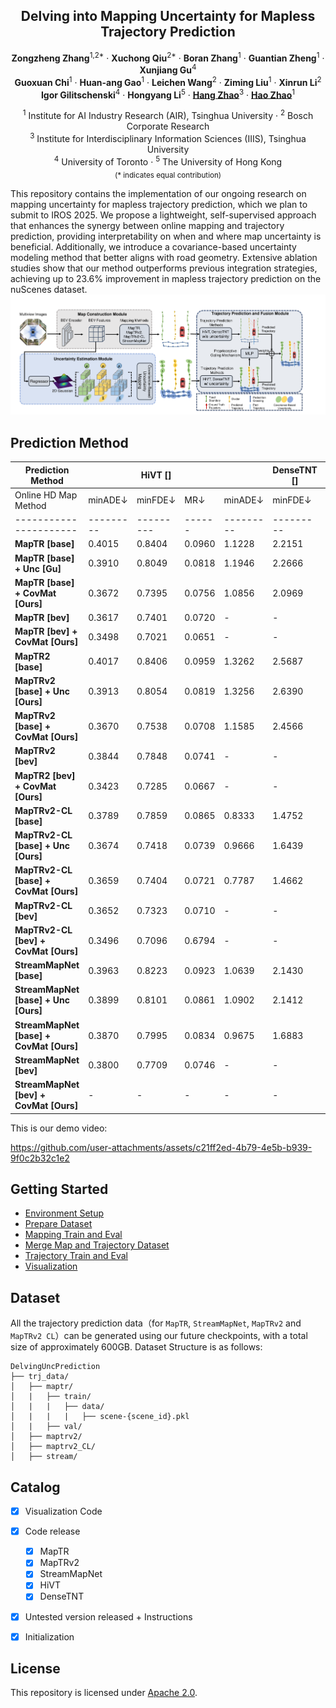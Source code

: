 <div align="center">
<h2>Delving into Mapping Uncertainty for Mapless Trajectory Prediction</h2>

**Zongzheng Zhang**<sup>1,2*</sup> · **Xuchong Qiu**<sup>2*</sup> · **Boran Zhang**<sup>1</sup> · **Guantian Zheng**<sup>1</sup> · **Xunjiang Gu**<sup>4</sup> <br>
**Guoxuan Chi**<sup>1</sup> · **Huan-ang Gao**<sup>1</sup> · **Leichen Wang**<sup>2</sup> · **Ziming Liu**<sup>1</sup> · **Xinrun Li**<sup>2</sup> <br>
**Igor Gilitschenski**<sup>4</sup> · **Hongyang Li**<sup>5</sup> · [**Hang Zhao**](https://hangzhaomit.github.io/)<sup>3</sup> · [**Hao Zhao**](https://sites.google.com/view/fromandto/)<sup>1</sup>

<sup>1</sup> Institute for AI Industry Research (AIR), Tsinghua University · <sup>2</sup> Bosch Corporate Research <br>
<sup>3</sup> Institute for Interdisciplinary Information Sciences (IIIS), Tsinghua University <br>
<sup>4</sup> University of Toronto · <sup>5</sup> The University of Hong Kong <br>
<sub>(* indicates equal contribution)</sub>
</div>

This repository contains the implementation of our ongoing research on mapping uncertainty for mapless trajectory prediction, which we plan to submit to IROS 2025.
We propose a lightweight, self-supervised approach that enhances the synergy between online mapping and trajectory prediction, providing interpretability on when and where map uncertainty is beneficial. Additionally, we introduce a covariance-based uncertainty modeling method that better aligns with road geometry. Extensive ablation studies show that our method outperforms previous integration strategies, achieving up to 23.6% improvement in mapless trajectory prediction on the nuScenes dataset.
![pipeline](assets/overview.png)

## Prediction Method

| Prediction Method |  | HiVT [] |  |  | DenseTNT [] |  |
|----------------------|---------|---------|------|---------|---------|------|
| Online HD Map Method | minADE↓ | minFDE↓ | MR↓ | minADE↓ | minFDE↓ | MR↓ |
|----------------------|---------|---------|------|---------|---------|------|
| **MapTR [base]** | 0.4015 | 0.8404 | 0.0960 | 1.1228 | 2.2151 | 0.3726 |
| **MapTR [base] + Unc [Gu]** | 0.3910 | 0.8049 | 0.0818 | 1.1946 | 2.2666 | 0.3848 |
| **MapTR [base] + CovMat [Ours]** | 0.3672 | 0.7395 | 0.0756 | 1.0856 | 2.0969 | 0.3728 |
| **MapTR [bev]** | 0.3617 | 0.7401 | 0.0720 | - | - | - |
| **MapTR [bev] + CovMat [Ours]** | 0.3498 | 0.7021 | 0.0651 | - | - | - |
| **MapTR2 [base]** | 0.4017 | 0.8406 | 0.0959 | 1.3262 | 2.5687 | 0.4301 |
| **MapTRv2 [base] + Unc [Ours]** | 0.3913 | 0.8054 | 0.0819 | 1.3256 | 2.6390 | 0.4435 |
| **MapTRv2 [base] + CovMat [Ours]** | 0.3670 | 0.7538 | 0.0708 | 1.1585 | 2.4566 | 0.3891 |
| **MapTRv2 [bev]** | 0.3844 | 0.7848 | 0.0741 | - | - | - |
| **MapTR2 [bev] + CovMat [Ours]** | 0.3423 | 0.7285 | 0.0667 | - | - | - |
| **MapTRv2-CL [base]** | 0.3789 | 0.7859 | 0.0865 | 0.8333 | 1.4752 | 0.1719 |
| **MapTRv2-CL [base] + Unc [Ours]** | 0.3674 | 0.7418 | 0.0739 | 0.9666 | 1.6439 | 0.2082 |
| **MapTRv2-CL [base] + CovMat [Ours]** | 0.3659 | 0.7404 | 0.0721 | 0.7787 | 1.4662 | 0.1590 |
| **MapTRv2-CL [bev]** | 0.3652 | 0.7323 | 0.0710 | - | - | - |
| **MapTRv2-CL [bev] + CovMat [Ours]** | 0.3496 | 0.7096 | 0.6794 | - | - | - |
| **StreamMapNet [base]** | 0.3963 | 0.8223 | 0.0923 | 1.0639 | 2.1430 | 0.3412 |
| **StreamMapNet [base] + Unc [Ours]** | 0.3899 | 0.8101 | 0.0861 | 1.0902 | 2.1412 | 0.3261 |
| **StreamMapNet [base] + CovMat [Ours]** | 0.3870 | 0.7995 | 0.0834 | 0.9675 | 1.6883 | 0.2628 |
| **StreamMapNet [bev]** | 0.3800 | 0.7709 | 0.0746 | - | - | - |
| **StreamMapNet [bev] + CovMat [Ours]** | - | - | - | - | - | - |

This is our demo video:

https://github.com/user-attachments/assets/c21ff2ed-4b79-4e5b-b939-9f0c2b32c1e2
## Getting Started
- [Environment Setup](docs/env.md)
- [Prepare Dataset](docs/prepare_dataset.md)
- [Mapping Train and Eval](docs/map.md)
- [Merge Map and Trajectory Dataset](docs/adaptor.md)
- [Trajectory Train and Eval](docs/trj.md)
- [Visualization](docs/visualization.md)

## Dataset

All the trajectory prediction data（for `MapTR`, `StreamMapNet`, `MapTRv2` and `MapTRv2 CL`）can be generated using our future checkpoints, with a total size of approximately 600GB.
Dataset Structure is as follows:
```
DelvingUncPrediction
├── trj_data/
│   ├── maptr/
│   |   ├── train/
│   |   |   ├── data/
│   |   |   |   ├── scene-{scene_id}.pkl
│   |   ├── val/
│   ├── maptrv2/
│   ├── maptrv2_CL/
│   ├── stream/
```

## Catalog

- [x] Visualization Code
- [x] Code release
  - [x] MapTR
  - [x] MapTRv2
  - [x] StreamMapNet
  - [x] HiVT
  - [x] DenseTNT
- [x] Untested version released + Instructions
- [x] Initialization




## License

This repository is licensed under [Apache 2.0](LICENSE).
